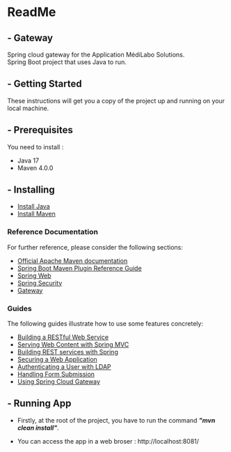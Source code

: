 # **ReadMe**


## - **Gateway**

Spring cloud gateway for the Application MédiLabo Solutions. </br>
Spring Boot project that uses Java to run.


## - **Getting Started**

These instructions will get you a copy of the project up and running on your local machine.


## - **Prerequisites**

You need to install :
* Java 17
* Maven 4.0.0


## - **Installing**

* [Install Java](https://docs.oracle.com/javase/8/docs/technotes/guides/install/install_overview.html)
* [Install Maven](https://maven.apache.org/install.html)

### Reference Documentation

For further reference, please consider the following sections:
* [Official Apache Maven documentation](https://maven.apache.org/guides/index.html)
* [Spring Boot Maven Plugin Reference Guide](https://docs.spring.io/spring-boot/docs/3.0.6/maven-plugin/reference/html/)
* [Spring Web](https://docs.spring.io/spring-boot/docs/3.0.6/reference/htmlsingle/#web)
* [Spring Security](https://docs.spring.io/spring-boot/docs/3.0.6/reference/htmlsingle/#web.security)
* [Gateway](https://docs.spring.io/spring-cloud-gateway/docs/current/reference/html/)

### Guides

The following guides illustrate how to use some features concretely:
* [Building a RESTful Web Service](https://spring.io/guides/gs/rest-service/)
* [Serving Web Content with Spring MVC](https://spring.io/guides/gs/serving-web-content/)
* [Building REST services with Spring](https://spring.io/guides/tutorials/rest/)
* [Securing a Web Application](https://spring.io/guides/gs/securing-web/)
* [Authenticating a User with LDAP](https://spring.io/guides/gs/authenticating-ldap/)
* [Handling Form Submission](https://spring.io/guides/gs/handling-form-submission/)
* [Using Spring Cloud Gateway](https://github.com/spring-cloud-samples/spring-cloud-gateway-sample)


## - **Running App**

- Firstly, at the root of the project, you have to run the command ***"mvn clean install"***.

- You can access the app in a web broser : http://localhost:8081/

